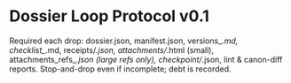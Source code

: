 # Dossier Loop Protocol v0.1
Required each drop: dossier.json, manifest.json, versions_*.md, checklist_*.md, receipts/*.json,
attachments/*.html (small), attachments_refs_*.json (large refs only), checkpoint/*.json, lint & canon-diff reports.
Stop-and-drop even if incomplete; debt is recorded.
